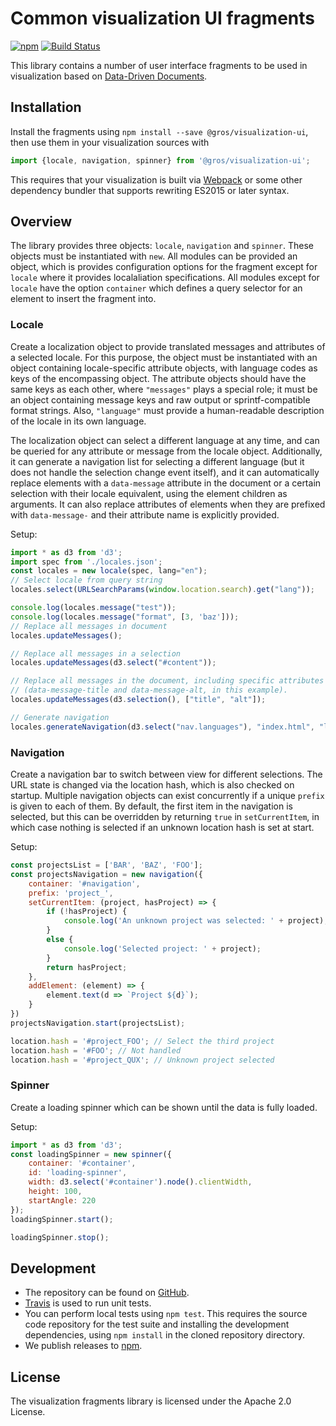 # Common visualization UI fragments

[![npm](https://img.shields.io/npm/v/@gros/visualization-ui.svg)](https://www.npmjs.com/package/@gros/visualization-ui)
[![Build 
Status](https://travis-ci.org/ICTU/gros-visualization-ui.svg?branch=master)](https://travis-ci.org/ICTU/gros-visualization-ui)

This library contains a number of user interface fragments to be used in 
visualization based on [Data-Driven Documents](https://d3js.org/).

## Installation

Install the fragments using `npm install --save @gros/visualization-ui`, then 
use them in your visualization sources with
```js
import {locale, navigation, spinner} from '@gros/visualization-ui';
```

This requires that your visualization is built via 
[Webpack](https://webpack.js.org/) or some other dependency bundler that 
supports rewriting ES2015 or later syntax.

## Overview

The library provides three objects: `locale`, `navigation` and `spinner`. These 
objects must be instantiated with `new`. All modules can be provided an object, 
which is provides configuration options for the fragment except for `locale` 
where it provides localaliation specifications. All modules except for `locale` 
have the option `container` which defines a query selector for an element to 
insert the fragment into.

### Locale

Create a localization object to provide translated messages and attributes of 
a selected locale. For this purpose, the object must be instantiated with an 
object containing locale-specific attribute objects, with language codes as 
keys of the encompassing object. The attribute objects should have the same 
keys as each other, where `"messages"` plays a special role; it must be an 
object containing message keys and raw output or sprintf-compatible format 
strings. Also, `"language"` must provide a human-readable description of the 
locale in its own language.

The localization object can select a different language at any time, and can be 
queried for any attribute or message from the locale object. Additionally, it 
can generate a navigation list for selecting a different language (but it does
not handle the selection change event itself), and it can automatically replace 
elements with a `data-message` attribute in the document or a certain selection 
with their locale equivalent, using the element children as arguments. It can 
also replace attributes of elements when they are prefixed with `data-message-` 
and their attribute name is explicitly provided.

Setup:

```js
import * as d3 from 'd3';
import spec from './locales.json';
const locales = new locale(spec, lang="en");
// Select locale from query string
locales.select(URLSearchParams(window.location.search).get("lang"));

console.log(locales.message("test"));
console.log(locales.message("format", [3, 'baz']));
// Replace all messages in document
locales.updateMessages();

// Replace all messages in a selection
locales.updateMessages(d3.select("#content"));

// Replace all messages in the document, including specific attributes
// (data-message-title and data-message-alt, in this example).
locales.updateMessages(d3.selection(), ["title", "alt"]);

// Generate navigation
locales.generateNavigation(d3.select("nav.languages"), "index.html", "lang");
```

### Navigation

Create a navigation bar to switch between view for different selections. The 
URL state is changed via the location hash, which is also checked on startup.
Multiple navigation objects can exist concurrently if a unique `prefix` is 
given to each of them. By default, the first item in the navigation is 
selected, but this can be overridden by returning `true` in `setCurrentItem`, 
in which case nothing is selected if an unknown location hash is set at start.

Setup:

```js
const projectsList = ['BAR', 'BAZ', 'FOO'];
const projectsNavigation = new navigation({
    container: '#navigation',
    prefix: 'project_',
    setCurrentItem: (project, hasProject) => {
        if (!hasProject) {
            console.log('An unknown project was selected: ' + project);
        }
        else {
            console.log('Selected project: ' + project);
        }
        return hasProject;
    },
    addElement: (element) => {
        element.text(d => `Project ${d}`);
    }
})
projectsNavigation.start(projectsList);

location.hash = '#project_FOO'; // Select the third project
location.hash = '#FOO'; // Not handled
location.hash = '#project_QUX'; // Unknown project selected
```

### Spinner

Create a loading spinner which can be shown until the data is fully loaded.

Setup:
```js
import * as d3 from 'd3';
const loadingSpinner = new spinner({
    container: '#container',
    id: 'loading-spinner',
    width: d3.select('#container').node().clientWidth,
    height: 100,
    startAngle: 220
});
loadingSpinner.start();

loadingSpinner.stop();
```

## Development

- The repository can be found on 
  [GitHub](https://github.com/ICTU/gros-visualization-ui).
- [Travis](https://travis-ci.org/ICTU/gros-visualization-ui) is used to run 
  unit tests.
- You can perform local tests using `npm test`. This requires the source code
  repository for the test suite and installing the development dependencies,
  using `npm install` in the cloned repository directory.
- We publish releases to 
  [npm](https://www.npmjs.com/package/@gros/visualization-ui).

## License

The visualization fragments library is licensed under the Apache 2.0 License.
